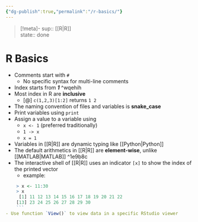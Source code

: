 ```yaml
---
{"dg-publish":true,"permalink":"/r-basics/"}
---
```


> [!meta]-
sup:: [[R\|R]]  
state:: done

# R Basics

- Comments start with `#`
    - No specific syntax for multi-line comments
- Index starts from ***1*** ^wqehih
- Most index in R are **inclusive**
    - [@] `c(1,2,3)[1:2]` returns `1 2`
- The naming convention of files and variables is **snake_case**
- Print variables using `print`
- Assign a value to a variable using
    - `x <- 1` (preferred traditionally)
    - `1 -> x`
    - `x = 1`
- Variables in [[R\|R]] are dynamic typing like [[Python\|Python]]
- The default arithmetics in [[R\|R]] are **element-wise**, unlike [[MATLAB\|MATLAB]] ^1e9b8c
- The interactive shell of [[R\|R]] uses an indicator `[x]` to show the index of the printed vector
    - example:

```R
    > x <- 11:30
    > x
     [1] 11 12 13 14 15 16 17 18 19 20 21 22
    [13] 23 24 25 26 27 28 29 30
    ```
- Use function `View()` to view data in a specific RStudio viewer
